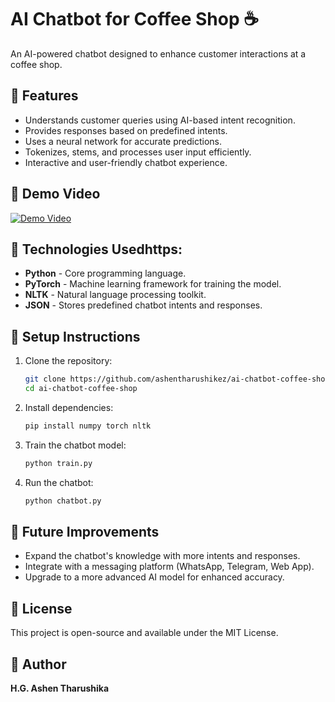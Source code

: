 # AI Chatbot for Coffee Shop ☕

An AI-powered chatbot designed to enhance customer interactions at a coffee shop.

## 🌟 Features
- Understands customer queries using AI-based intent recognition.
- Provides responses based on predefined intents.
- Uses a neural network for accurate predictions.
- Tokenizes, stems, and processes user input efficiently.
- Interactive and user-friendly chatbot experience.


## 🎥 Demo Video
[![Demo Video](//drive.google.com/file/d/1KrQ4MZ9tkmHyQ1ORdkt7aliDcdvjFUwe/view?usp=drive_link)](https://github.com/ashentharushikez/AI-Chatbot-Deployment/raw/main/demo/project5.mp4)

## 🚀 Technologies Usedhttps:
- **Python** - Core programming language.
- **PyTorch** - Machine learning framework for training the model.
- **NLTK** - Natural language processing toolkit.
- **JSON** - Stores predefined chatbot intents and responses.

## 🔧 Setup Instructions
1. Clone the repository:
   ```bash
   git clone https://github.com/ashentharushikez/ai-chatbot-coffee-shop.git
   cd ai-chatbot-coffee-shop
   ```
2. Install dependencies:
   ```bash
   pip install numpy torch nltk
   ```
3. Train the chatbot model:
   ```bash
   python train.py
   ```
4. Run the chatbot:
   ```bash
   python chatbot.py
   ```

## 📌 Future Improvements
- Expand the chatbot's knowledge with more intents and responses.
- Integrate with a messaging platform (WhatsApp, Telegram, Web App).
- Upgrade to a more advanced AI model for enhanced accuracy.

## 📜 License
This project is open-source and available under the MIT License.

## 👤 Author
**H.G. Ashen Tharushika**
